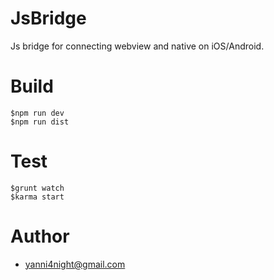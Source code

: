 # JsBridge

Js bridge for connecting webview and native on iOS/Android.

# Build

    $npm run dev
    $npm run dist

# Test

    $grunt watch
    $karma start

# Author
 - <yanni4night@gmail.com>
